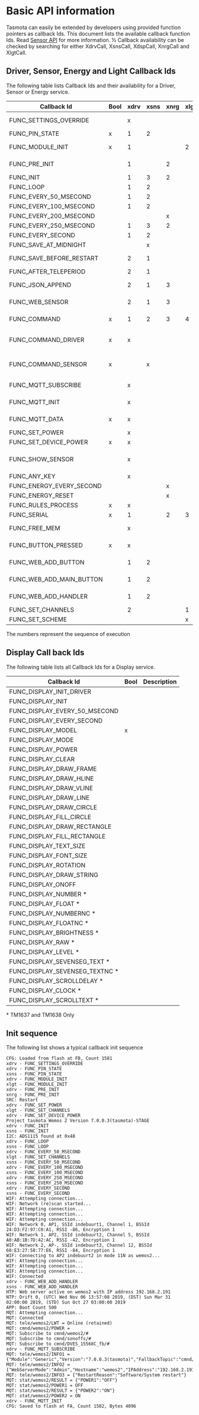 # Basic API information

Tasmota can easily be extended by developers using provided function pointers as callback Ids. This document lists the available callback function Ids. Read [Sensor API](https://tasmota.github.io/docs/Sensor-API) for more information.
½
Callback availability can be checked by searching for either XdrvCall, XsnsCall, XdspCall, XnrgCall and XlgtCall.

## Driver, Sensor, Energy and Light Callback Ids

The following table lists Callback Ids and their availability for a Driver, Sensor or Energy service.

Callback Id                 | Bool | xdrv | xsns | xnrg | xlgt | Description
----------------------------|------|------|------|------|------|----------------------------------
FUNC_SETTINGS_OVERRIDE      |      |  x   |      |      |      | Override start-up settings
FUNC_PIN_STATE              |  x   |  1   |  2   |      |      | At GPIO configuration
FUNC_MODULE_INIT            |  x   |  1   |      |      |  2   | Init module specific parameters
FUNC_PRE_INIT               |      |  1   |      |  2   |      | Once GPIO have been established
FUNC_INIT                   |      |  1   |  3   |  2   |      | At end of initialisation
FUNC_LOOP                   |      |  1   |  2   |      |      | In main loop
FUNC_EVERY_50_MSECOND       |      |  1   |  2   |      |      |
FUNC_EVERY_100_MSECOND      |      |  1   |  2   |      |      |
FUNC_EVERY_200_MSECOND      |      |      |      |  x   |      |
FUNC_EVERY_250_MSECOND      |      |  1   |  3   |  2   |      |
FUNC_EVERY_SECOND           |      |  1   |  2   |      |      |
FUNC_SAVE_AT_MIDNIGHT       |      |      |  x   |      |      | At midnight
FUNC_SAVE_BEFORE_RESTART    |      |  2   |  1   |      |      | Just before a planned restart
FUNC_AFTER_TELEPERIOD       |      |  2   |  1   |      |      | At end of teleperiod
FUNC_JSON_APPEND            |      |  2   |  1   |  3   |      | Extend teleperiod JSON text
FUNC_WEB_SENSOR             |      |  2   |  1   |  3   |      | Add sensor data to web GUI
FUNC_COMMAND                |  x   |  1   |  2   |  3   |  4   | When a command is not recognized
FUNC_COMMAND_DRIVER         |  x   |  x   |      |      |      | When command Driver<id\> is executed
FUNC_COMMAND_SENSOR         |  x   |      |  x   |      |      | When command Sensor<id\> is executed
FUNC_MQTT_SUBSCRIBE         |      |  x   |      |      |      | At end of MQTT subscriptions
FUNC_MQTT_INIT              |      |  x   |      |      |      | Once at end of MQTT connection
FUNC_MQTT_DATA              |  x   |  x   |      |      |      | Before decoding command
FUNC_SET_POWER              |      |  x   |      |      |      | Before setting relays
FUNC_SET_DEVICE_POWER       |  x   |  x   |      |      |      | Set relay
FUNC_SHOW_SENSOR            |      |  x   |      |      |      | When FUNC_JSON_APPEND completes
FUNC_ANY_KEY                |      |  x   |      |      |      |
FUNC_ENERGY_EVERY_SECOND    |      |      |      |  x   |      |
FUNC_ENERGY_RESET           |      |      |      |  x   |      |
FUNC_RULES_PROCESS          |  x   |  x   |      |      |      | Process specific rule
FUNC_SERIAL                 |  x   |  1   |      |  2   |  3   | Process serial data
FUNC_FREE_MEM               |      |  x   |      |      |      | Show free memory for debugging
FUNC_BUTTON_PRESSED         |  x   |  x   |      |      |      | When a button is pressed
FUNC_WEB_ADD_BUTTON         |      |  1   |  2   |      |      | Add a Configuration Button to GUI
FUNC_WEB_ADD_MAIN_BUTTON    |      |  1   |  2   |      |      | Add a main button to GUI
FUNC_WEB_ADD_HANDLER        |      |  1   |  2   |      |      | Add a webserver handler
FUNC_SET_CHANNELS           |      |  2   |      |      |  1   |
FUNC_SET_SCHEME             |      |      |      |      |  x   |

The numbers represent the sequence of execution

## Display Call back Ids

The following table lists all Callback Ids for a Display service.

Callback Id                   | Bool | Description
------------------------------|------|---------------------
FUNC_DISPLAY_INIT_DRIVER      |      |
FUNC_DISPLAY_INIT             |      |
FUNC_DISPLAY_EVERY_50_MSECOND |      |
FUNC_DISPLAY_EVERY_SECOND     |      |
FUNC_DISPLAY_MODEL            |  x   |
FUNC_DISPLAY_MODE             |      |
FUNC_DISPLAY_POWER            |      |
FUNC_DISPLAY_CLEAR            |      |
FUNC_DISPLAY_DRAW_FRAME       |      |
FUNC_DISPLAY_DRAW_HLINE       |      |
FUNC_DISPLAY_DRAW_VLINE       |      |
FUNC_DISPLAY_DRAW_LINE        |      |
FUNC_DISPLAY_DRAW_CIRCLE      |      |
FUNC_DISPLAY_FILL_CIRCLE      |      |
FUNC_DISPLAY_DRAW_RECTANGLE   |      |
FUNC_DISPLAY_FILL_RECTANGLE   |      |
FUNC_DISPLAY_TEXT_SIZE        |      |
FUNC_DISPLAY_FONT_SIZE        |      |
FUNC_DISPLAY_ROTATION         |      |
FUNC_DISPLAY_DRAW_STRING      |      |
FUNC_DISPLAY_ONOFF            |      |
FUNC_DISPLAY_NUMBER *         |      | 
FUNC_DISPLAY_FLOAT *          |      |
FUNC_DISPLAY_NUMBERNC *       |      |
FUNC_DISPLAY_FLOATNC *        |      |
FUNC_DISPLAY_BRIGHTNESS *     |      |
FUNC_DISPLAY_RAW *            |      |
FUNC_DISPLAY_LEVEL *          |      |
FUNC_DISPLAY_SEVENSEG_TEXT *  |      |
FUNC_DISPLAY_SEVENSEG_TEXTNC *|      |
FUNC_DISPLAY_SCROLLDELAY *    |      |
FUNC_DISPLAY_CLOCK *          |      |
FUNC_DISPLAY_SCROLLTEXT *     |      |


\* TM1637 and TM1638 Only

## Init sequence

The following list shows a typical callback init sequence

```
CFG: Loaded from flash at FB, Count 1581
xdrv - FUNC_SETTINGS_OVERRIDE
xdrv - FUNC_PIN_STATE
xsns - FUNC_PIN_STATE
xdrv - FUNC_MODULE_INIT
xlgt - FUNC_MODULE_INIT
xdrv - FUNC_PRE_INIT
xnrg - FUNC_PRE_INIT
SRC: Restart
xdrv - FUNC_SET_POWER
xlgt - FUNC_SET_CHANNELS
xdrv - FUNC_SET_DEVICE_POWER
Project tasmota Wemos 2 Version 7.0.0.3(tasmota)-STAGE
xdrv - FUNC_INIT
xsns - FUNC_INIT
I2C: ADS1115 found at 0x48
xdrv - FUNC_LOOP
xsns - FUNC_LOOP
xdrv - FUNC_EVERY_50_MSECOND
xlgt - FUNC_SET_CHANNELS
xsns - FUNC_EVERY_50_MSECOND
xdrv - FUNC_EVERY_100_MSECOND
xsns - FUNC_EVERY_100_MSECOND
xdrv - FUNC_EVERY_250_MSECOND
xsns - FUNC_EVERY_250_MSECOND
xdrv - FUNC_EVERY_SECOND
xsns - FUNC_EVERY_SECOND
WIF: Attempting connection...
WIF: Network (re)scan started...
WIF: Attempting connection...
WIF: Attempting connection...
WIF: Attempting connection...
WIF: Network 0, AP1, SSId indebuurt1, Channel 1, BSSId 24:D3:F2:97:C0:A1, RSSI -86, Encryption 1
WIF: Network 1, AP2, SSId indebuurt2, Channel 5, BSSId A0:AB:1B:7D:42:AC, RSSI -42, Encryption 1
WIF: Network 2, AP-, SSId indebuurt3, Channel 12, BSSId 60:E3:27:58:77:E6, RSSI -84, Encryption 1
WIF: Connecting to AP2 indebuurt2 in mode 11N as wemos2...
WIF: Attempting connection...
WIF: Attempting connection...
WIF: Attempting connection...
WIF: Connected
xdrv - FUNC_WEB_ADD_HANDLER
xsns - FUNC_WEB_ADD_HANDLER
HTP: Web server active on wemos2 with IP address 192.168.2.191
NTP: Drift 0, (UTC) Wed Nov 06 13:57:08 2019, (DST) Sun Mar 31 02:00:00 2019, (STD) Sun Oct 27 03:00:00 2019
APP: Boot Count 500
MQT: Attempting connection...
MQT: Connected
MQT: tele/wemos2/LWT = Online (retained)
MQT: cmnd/wemos2/POWER =
MQT: Subscribe to cmnd/wemos2/#
MQT: Subscribe to cmnd/sonoffs/#
MQT: Subscribe to cmnd/DVES_15568C_fb/#
xdrv - FUNC_MQTT_SUBSCRIBE
MQT: tele/wemos2/INFO1 = {"Module":"Generic","Version":"7.0.0.3(tasmota)","FallbackTopic":"cmnd/DVES_15568C_fb/","GroupTopic":"cmnd/sonoffs/"}
MQT: tele/wemos2/INFO2 = {"WebServerMode":"Admin","Hostname":"wemos2","IPAddress":"192.168.2.191"}
MQT: tele/wemos2/INFO3 = {"RestartReason":"Software/System restart"}
MQT: stat/wemos2/RESULT = {"POWER1":"OFF"}
MQT: stat/wemos2/POWER1 = OFF
MQT: stat/wemos2/RESULT = {"POWER2":"ON"}
MQT: stat/wemos2/POWER2 = ON
xdrv - FUNC_MQTT_INIT
CFG: Saved to flash at FA, Count 1582, Bytes 4096
```
